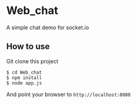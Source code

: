 # Web_chat


A simple chat demo for socket.io

## How to use

Git clone this project

```
$ cd Web_chat
$ npm install
$ node app.js
```

And point your browser to `http://localhost:8080`
